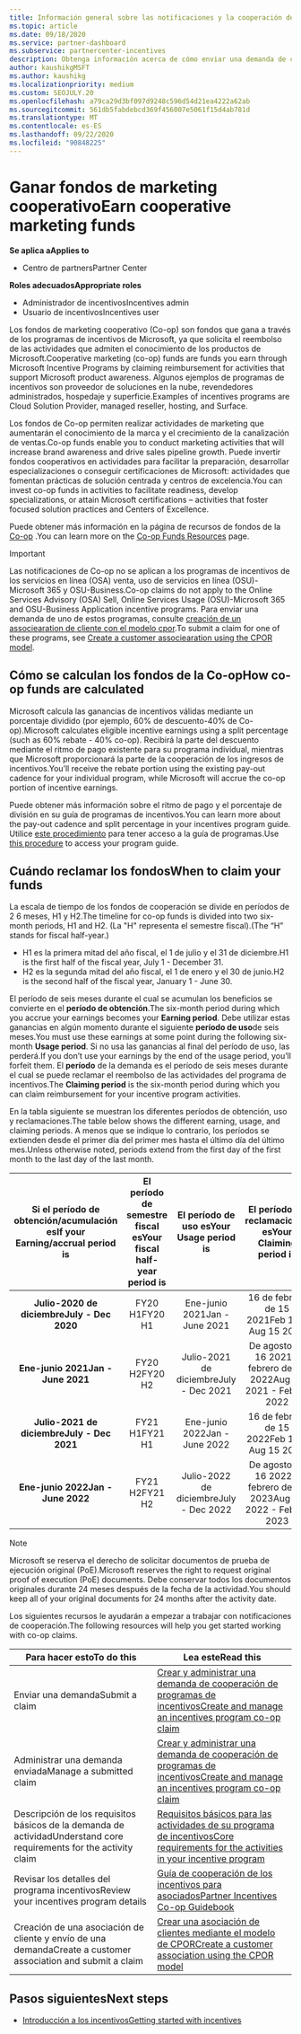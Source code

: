 ```yaml
---
title: Información general sobre las notificaciones y la cooperación de incentivos
ms.topic: article
ms.date: 09/18/2020
ms.service: partner-dashboard
ms.subservice: partnercenter-incentives
description: Obtenga información acerca de cómo enviar una demanda de cooperación correcta para sus incentivos organizando la documentación, las facturas, las instrucciones y la prueba de ejecución adecuadas.
author: kaushikgMSFT
ms.author: kaushikg
ms.localizationpriority: medium
ms.custom: SEOJULY.20
ms.openlocfilehash: a79ca29d3bf097d9248c596d54d21ea4222a62ab
ms.sourcegitcommit: 561db5fabdebcd369f456007e5061f15d4ab781d
ms.translationtype: MT
ms.contentlocale: es-ES
ms.lasthandoff: 09/22/2020
ms.locfileid: "90848225"
---
```

# <a name="earn-cooperative-marketing-funds"></a><span data-ttu-id="43f81-103">Ganar fondos de marketing cooperativo</span><span class="sxs-lookup"><span data-stu-id="43f81-103">Earn cooperative marketing funds</span></span>

<span data-ttu-id="43f81-104">**Se aplica a**</span><span class="sxs-lookup"><span data-stu-id="43f81-104">**Applies to**</span></span>

- <span data-ttu-id="43f81-105">Centro de partners</span><span class="sxs-lookup"><span data-stu-id="43f81-105">Partner Center</span></span>

<span data-ttu-id="43f81-106">**Roles adecuados**</span><span class="sxs-lookup"><span data-stu-id="43f81-106">**Appropriate roles**</span></span>

- <span data-ttu-id="43f81-107">Administrador de incentivos</span><span class="sxs-lookup"><span data-stu-id="43f81-107">Incentives admin</span></span>
- <span data-ttu-id="43f81-108">Usuario de incentivos</span><span class="sxs-lookup"><span data-stu-id="43f81-108">Incentives user</span></span>

<span data-ttu-id="43f81-109">Los fondos de marketing cooperativo (Co-op) son fondos que gana a través de los programas de incentivos de Microsoft, ya que solicita el reembolso de las actividades que admiten el conocimiento de los productos de Microsoft.</span><span class="sxs-lookup"><span data-stu-id="43f81-109">Cooperative marketing (co-op) funds are funds you earn through Microsoft Incentive Programs by claiming reimbursement for activities that support Microsoft product awareness.</span></span> <span data-ttu-id="43f81-110">Algunos ejemplos de programas de incentivos son proveedor de soluciones en la nube, revendedores administrados, hospedaje y superficie.</span><span class="sxs-lookup"><span data-stu-id="43f81-110">Examples of incentives programs are Cloud Solution Provider, managed reseller, hosting, and Surface.</span></span>

<span data-ttu-id="43f81-111">Los fondos de Co-op permiten realizar actividades de marketing que aumentarán el conocimiento de la marca y el crecimiento de la canalización de ventas.</span><span class="sxs-lookup"><span data-stu-id="43f81-111">Co-op funds enable you to conduct marketing activities that will increase brand awareness and drive sales pipeline growth.</span></span> <span data-ttu-id="43f81-112">Puede invertir fondos cooperativos en actividades para facilitar la preparación, desarrollar especializaciones o conseguir certificaciones de Microsoft: actividades que fomentan prácticas de solución centrada y centros de excelencia.</span><span class="sxs-lookup"><span data-stu-id="43f81-112">You can invest co-op funds in activities to facilitate readiness, develop specializations, or attain Microsoft certifications – activities that foster focused solution practices and Centers of Excellence.</span></span>

<span data-ttu-id="43f81-113">Puede obtener más información en la página de recursos de fondos de la [Co-op](https://partner.microsoft.com/asset/collection/co-op-funds-resources#/) .</span><span class="sxs-lookup"><span data-stu-id="43f81-113">You can learn more on the [Co-op Funds Resources](https://partner.microsoft.com/asset/collection/co-op-funds-resources#/) page.</span></span>

>[!Important]
><span data-ttu-id="43f81-114">Las notificaciones de Co-op no se aplican a los programas de incentivos de los servicios en línea (OSA) venta, uso de servicios en línea (OSU)-Microsoft 365 y OSU-Business.</span><span class="sxs-lookup"><span data-stu-id="43f81-114">Co-op claims do not apply to the Online Services Advisory (OSA) Sell, Online Services Usage (OSU)-Microsoft 365 and OSU-Business Application incentive programs.</span></span> <span data-ttu-id="43f81-115">Para enviar una demanda de uno de estos programas, consulte [creación de un associearation de cliente con el modelo cpor](submit-osa-claim.md).</span><span class="sxs-lookup"><span data-stu-id="43f81-115">To submit a claim for one of these programs, see [Create a customer associearation using the CPOR model](submit-osa-claim.md).</span></span>

## <a name="how-co-op-funds-are-calculated"></a><span data-ttu-id="43f81-116">Cómo se calculan los fondos de la Co-op</span><span class="sxs-lookup"><span data-stu-id="43f81-116">How co-op funds are calculated</span></span>

<span data-ttu-id="43f81-117">Microsoft calcula las ganancias de incentivos válidas mediante un porcentaje dividido (por ejemplo, 60% de descuento-40% de Co-op).</span><span class="sxs-lookup"><span data-stu-id="43f81-117">Microsoft calculates eligible incentive earnings using a split percentage (such as 60% rebate - 40% co-op).</span></span> <span data-ttu-id="43f81-118">Recibirá la parte del descuento mediante el ritmo de pago existente para su programa individual, mientras que Microsoft proporcionará la parte de la cooperación de los ingresos de incentivos.</span><span class="sxs-lookup"><span data-stu-id="43f81-118">You’ll receive the rebate portion using the existing pay-out cadence for your individual program, while Microsoft will accrue the co-op portion of incentive earnings.</span></span>

<span data-ttu-id="43f81-119">Puede obtener más información sobre el ritmo de pago y el porcentaje de división en su guía de programas de incentivos.</span><span class="sxs-lookup"><span data-stu-id="43f81-119">You can learn more about the pay-out cadence and split percentage in your incentives program guide.</span></span> <span data-ttu-id="43f81-120">Utilice [este procedimiento](incentives-determined-your-program-eligibility.md) para tener acceso a la guía de programas.</span><span class="sxs-lookup"><span data-stu-id="43f81-120">Use [this procedure](incentives-determined-your-program-eligibility.md) to access your program guide.</span></span>

## <a name="when-to-claim-your-funds"></a><span data-ttu-id="43f81-121">Cuándo reclamar los fondos</span><span class="sxs-lookup"><span data-stu-id="43f81-121">When to claim your funds</span></span>

<span data-ttu-id="43f81-122">La escala de tiempo de los fondos de cooperación se divide en períodos de 2 6 meses, H1 y H2.</span><span class="sxs-lookup"><span data-stu-id="43f81-122">The timeline for co-op funds is divided into two six-month periods, H1 and H2.</span></span> <span data-ttu-id="43f81-123">(La "H" representa el semestre fiscal).</span><span class="sxs-lookup"><span data-stu-id="43f81-123">(The “H” stands for fiscal half-year.)</span></span>

- <span data-ttu-id="43f81-124">H1 es la primera mitad del año fiscal, el 1 de julio y el 31 de diciembre.</span><span class="sxs-lookup"><span data-stu-id="43f81-124">H1 is the first half of the fiscal year, July 1 - December 31.</span></span>
- <span data-ttu-id="43f81-125">H2 es la segunda mitad del año fiscal, el 1 de enero y el 30 de junio.</span><span class="sxs-lookup"><span data-stu-id="43f81-125">H2 is the second half of the fiscal year, January 1 - June 30.</span></span>

<span data-ttu-id="43f81-126">El período de seis meses durante el cual se acumulan los beneficios se convierte en el **período de obtención**.</span><span class="sxs-lookup"><span data-stu-id="43f81-126">The six-month period during which you accrue your earnings becomes your **Earning period**.</span></span> <span data-ttu-id="43f81-127">Debe utilizar estas ganancias en algún momento durante el siguiente **período de uso**de seis meses.</span><span class="sxs-lookup"><span data-stu-id="43f81-127">You must use these earnings at some point during the following six-month **Usage period**.</span></span> <span data-ttu-id="43f81-128">Si no usa las ganancias al final del período de uso, las perderá.</span><span class="sxs-lookup"><span data-stu-id="43f81-128">If you don’t use your earnings by the end of the usage period, you’ll forfeit them.</span></span> <span data-ttu-id="43f81-129">El **período** de la demanda es el período de seis meses durante el cual se puede reclamar el reembolso de las actividades del programa de incentivos.</span><span class="sxs-lookup"><span data-stu-id="43f81-129">The **Claiming period** is the six-month period during which you can claim reimbursement for your incentive program activities.</span></span>

<span data-ttu-id="43f81-130">En la tabla siguiente se muestran los diferentes períodos de obtención, uso y reclamaciones.</span><span class="sxs-lookup"><span data-stu-id="43f81-130">The table below shows the different earning, usage, and claiming periods.</span></span> <span data-ttu-id="43f81-131">A menos que se indique lo contrario, los períodos se extienden desde el primer día del primer mes hasta el último día del último mes.</span><span class="sxs-lookup"><span data-stu-id="43f81-131">Unless otherwise noted, periods extend from the first day of the first month to the last day of the last month.</span></span>

|  <span data-ttu-id="43f81-132">Si el período de obtención/acumulación es</span><span class="sxs-lookup"><span data-stu-id="43f81-132">If your Earning/accrual period is</span></span>  |<span data-ttu-id="43f81-133">El período de semestre fiscal es</span><span class="sxs-lookup"><span data-stu-id="43f81-133">Your fiscal half-year period is</span></span>  |  <span data-ttu-id="43f81-134">El período de uso es</span><span class="sxs-lookup"><span data-stu-id="43f81-134">Your Usage period is</span></span>  |  <span data-ttu-id="43f81-135">El período de reclamaciones es</span><span class="sxs-lookup"><span data-stu-id="43f81-135">Your Claiming period is</span></span>  |
| :-----------: | :-----------: | :-----------: | :-----------: |
|<span data-ttu-id="43f81-136">**Julio-2020 de diciembre**</span><span class="sxs-lookup"><span data-stu-id="43f81-136">**July - Dec 2020**</span></span>| <span data-ttu-id="43f81-137">FY20 H1</span><span class="sxs-lookup"><span data-stu-id="43f81-137">FY20 H1</span></span>  |  <span data-ttu-id="43f81-138">Ene-junio 2021</span><span class="sxs-lookup"><span data-stu-id="43f81-138">Jan - June 2021</span></span>  |  <span data-ttu-id="43f81-139">16 de febrero de 15 2021</span><span class="sxs-lookup"><span data-stu-id="43f81-139">Feb 16 - Aug 15 2021</span></span>  |
|<span data-ttu-id="43f81-140">**Ene-junio 2021**</span><span class="sxs-lookup"><span data-stu-id="43f81-140">**Jan - June 2021**</span></span> |  <span data-ttu-id="43f81-141">FY20 H2</span><span class="sxs-lookup"><span data-stu-id="43f81-141">FY20 H2</span></span>  |  <span data-ttu-id="43f81-142">Julio-2021 de diciembre</span><span class="sxs-lookup"><span data-stu-id="43f81-142">July - Dec 2021</span></span>  |  <span data-ttu-id="43f81-143">De agosto de 16 2021 a febrero de 15 2022</span><span class="sxs-lookup"><span data-stu-id="43f81-143">Aug 16 2021 - Feb 15 2022</span></span>  |
|<span data-ttu-id="43f81-144">**Julio-2021 de diciembre**</span><span class="sxs-lookup"><span data-stu-id="43f81-144">**July - Dec 2021**</span></span>|  <span data-ttu-id="43f81-145">FY21 H1</span><span class="sxs-lookup"><span data-stu-id="43f81-145">FY21 H1</span></span>  |  <span data-ttu-id="43f81-146">Ene-junio 2022</span><span class="sxs-lookup"><span data-stu-id="43f81-146">Jan - June 2022</span></span>  |  <span data-ttu-id="43f81-147">16 de febrero de 15 2022</span><span class="sxs-lookup"><span data-stu-id="43f81-147">Feb 16 - Aug 15 2022</span></span>  |
|<span data-ttu-id="43f81-148">**Ene-junio 2022**</span><span class="sxs-lookup"><span data-stu-id="43f81-148">**Jan - June 2022**</span></span> |  <span data-ttu-id="43f81-149">FY21 H2</span><span class="sxs-lookup"><span data-stu-id="43f81-149">FY21 H2</span></span>  |  <span data-ttu-id="43f81-150">Julio-2022 de diciembre</span><span class="sxs-lookup"><span data-stu-id="43f81-150">July - Dec 2022</span></span>  |  <span data-ttu-id="43f81-151">De agosto de 16 2022 a febrero de 15 2023</span><span class="sxs-lookup"><span data-stu-id="43f81-151">Aug 16 2022 - Feb 15 2023</span></span>  |

>[!NOTE]
><span data-ttu-id="43f81-152">Microsoft se reserva el derecho de solicitar documentos de prueba de ejecución original (PoE).</span><span class="sxs-lookup"><span data-stu-id="43f81-152">Microsoft reserves the right to request original proof of execution (PoE) documents.</span></span> <span data-ttu-id="43f81-153">Debe conservar todos los documentos originales durante 24 meses después de la fecha de la actividad.</span><span class="sxs-lookup"><span data-stu-id="43f81-153">You should keep all of your original documents for 24 months after the activity date.</span></span>

<span data-ttu-id="43f81-154">Los siguientes recursos le ayudarán a empezar a trabajar con notificaciones de cooperación.</span><span class="sxs-lookup"><span data-stu-id="43f81-154">The following resources will help you get started working with co-op claims.</span></span>

| <span data-ttu-id="43f81-155">Para hacer esto</span><span class="sxs-lookup"><span data-stu-id="43f81-155">To do this</span></span> | <span data-ttu-id="43f81-156">Lea este</span><span class="sxs-lookup"><span data-stu-id="43f81-156">Read this</span></span> |
| ------ | ----------- |
| <span data-ttu-id="43f81-157">Enviar una demanda</span><span class="sxs-lookup"><span data-stu-id="43f81-157">Submit a claim</span></span> |  [<span data-ttu-id="43f81-158">Crear y administrar una demanda de cooperación de programas de incentivos</span><span class="sxs-lookup"><span data-stu-id="43f81-158">Create and manage an incentives program co-op claim</span></span>](create-incentives-claims.md)  |
| <span data-ttu-id="43f81-159">Administrar una demanda enviada</span><span class="sxs-lookup"><span data-stu-id="43f81-159">Manage a submitted claim</span></span> | [<span data-ttu-id="43f81-160">Crear y administrar una demanda de cooperación de programas de incentivos</span><span class="sxs-lookup"><span data-stu-id="43f81-160">Create and manage an incentives program co-op claim</span></span>](create-incentives-claims.md)    |
| <span data-ttu-id="43f81-161">Descripción de los requisitos básicos de la demanda de actividad</span><span class="sxs-lookup"><span data-stu-id="43f81-161">Understand core requirements for the activity claim</span></span> | [<span data-ttu-id="43f81-162">Requisitos básicos para las actividades de su programa de incentivos</span><span class="sxs-lookup"><span data-stu-id="43f81-162">Core requirements for the activities in your incentive program</span></span>](core-requirements.md)   |
| <span data-ttu-id="43f81-163">Revisar los detalles del programa incentivos</span><span class="sxs-lookup"><span data-stu-id="43f81-163">Review your incentives program details</span></span> | [<span data-ttu-id="43f81-164">Guía de cooperación de los incentivos para asociados</span><span class="sxs-lookup"><span data-stu-id="43f81-164">Partner Incentives Co-op Guidebook</span></span>](https://assetsprod.microsoft.com/co-op-guidebook.pdf)  |
| <span data-ttu-id="43f81-165">Creación de una asociación de cliente y envío de una demanda</span><span class="sxs-lookup"><span data-stu-id="43f81-165">Create a customer association and submit a claim</span></span> | [<span data-ttu-id="43f81-166">Crear una asociación de clientes mediante el modelo de CPOR</span><span class="sxs-lookup"><span data-stu-id="43f81-166">Create a customer association using the CPOR model</span></span>](submit-osa-claim.md)   |

## <a name="next-steps"></a><span data-ttu-id="43f81-167">Pasos siguientes</span><span class="sxs-lookup"><span data-stu-id="43f81-167">Next steps</span></span>

- [<span data-ttu-id="43f81-168">Introducción a los incentivos</span><span class="sxs-lookup"><span data-stu-id="43f81-168">Getting started with incentives</span></span>](incentives-get-started-intro.md)
